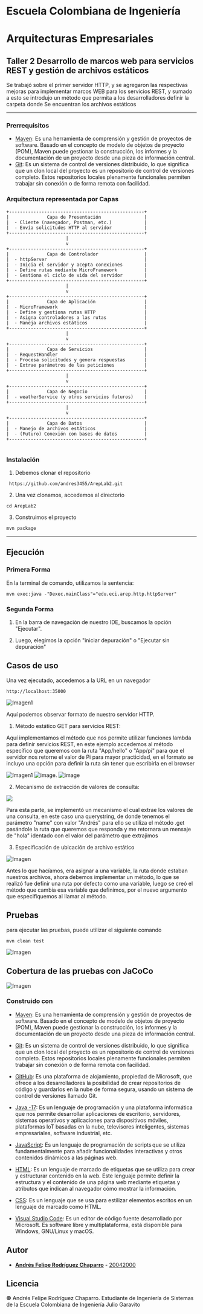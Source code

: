 # Escuela Colombiana de Ingeniería
# Arquitecturas Empresariales

## Taller 2 Desarrollo de marcos web para servicios REST y gestión de archivos estáticos

Se trabajó sobre el primer servidor HTTP, y se agregaron las respectivas mejoras para implementar marcos WEB para los servicios REST, y sumado a esto se introdujo un método que permita a los desarrolladores definir la carpeta donde Se encuentran los archivos estáticos

---
### Prerrequisitos

* [Maven](https://maven.apache.org/): Es una herramienta de comprensión y gestión de proyectos de software. Basado en el concepto de modelo de objetos de proyecto (POM), Maven puede gestionar la construcción, los informes y la documentación de un proyecto desde una pieza de información central.
* [Git](https://learn.microsoft.com/es-es/devops/develop/git/what-is-git): Es un sistema de control de versiones distribuido, lo que significa que un clon local del proyecto es un repositorio de control de versiones completo. Estos repositorios locales plenamente funcionales permiten trabajar sin conexión o de forma remota con facilidad.

### Arquitectura representada por Capas

````                                    
+--------------------------------------------------+
|              Capa de Presentación                |
|  - Cliente (navegador, Postman, etc.)            |
|  - Envía solicitudes HTTP al servidor            |
+--------------------------------------------------+
                      |
                      v
+--------------------------------------------------+
|              Capa de Controlador                 |
|  - httpServer                                    |
|  - Inicia el servidor y acepta conexiones        |
|  - Define rutas mediante MicroFramework          |
|  - Gestiona el ciclo de vida del servidor        |
+--------------------------------------------------+
                      |
                      v
+--------------------------------------------------+
|              Capa de Aplicación                  | 
|  - MicroFramework                                |
|  - Define y gestiona rutas HTTP                  |
|  - Asigna controladores a las rutas              |
|  - Maneja archivos estáticos                     |
+--------------------------------------------------+
                      |
                      v
+--------------------------------------------------+
|              Capa de Servicios                   |
|  - RequestHandler                                |
|  - Procesa solicitudes y genera respuestas       |
|  - Extrae parámetros de las peticiones           |
+--------------------------------------------------+
                      |
                      v
+--------------------------------------------------+
|              Capa de Negocio                     |
|  - weatherService (y otros servicios futuros)    | 
+--------------------------------------------------+
                      |
                      v
+--------------------------------------------------+
|              Capa de Datos                       |
|  - Manejo de archivos estáticos                  |
|  - (Futuro) Conexión con bases de datos          |
+--------------------------------------------------+


````




### Instalación

1) Debemos clonar el repositorio
```
 https://github.com/andres3455/ArepLab2.git
```
2) Una vez clonamos, accedemos al directorio
```
cd ArepLab2
```
3) Construimos el proyecto
```
mvn package
```
---

## Ejecución

### Primera Forma
En la terminal de comando, utilizamos la sentencia:
```
mvn exec:java -"Dexec.mainClass"="edu.eci.arep.http.httpServer"  
```

### Segunda Forma
1) En la barra de navegación de nuestro IDE, buscamos la opción "Ejecutar".
   
2) Luego, elegimos la opción "iniciar depuración" o "Ejecutar sin depuración"


## Casos de uso

Una vez ejecutado, accedemos a la URL en un navegador

```
http://localhost:35000
```

![Imagen1](img/1.png)

Aquí podemos observar formato de nuestro servidor HTTP.

1) Método estático GET para servicios REST:

Aquí implementamos el método que nos permite utilizar funciones lambda para definir servicios REST, en este ejemplo accedemos al método específico que queremos con la ruta "App/hello" o "App/pi" para que el servidor nos retorne el valor de Pi
para mayor practicidad, en el formato se incluyo una opción para definir la ruta sin tener que escribirla en el browser

![Imagen1](img/2.png)
![image](img/3.png).
![image](img/4.png)


2) Mecanismo de extracción de valores de consulta:

![](/img/5.png)

Para esta parte, se implementó un mecanismo el cual extrae los valores de una consulta, en este caso una querystring, de donde tenemos el parámetro "name" con valor "Andrés" para ello se utiliza el método .get pasándole la ruta que queremos que responda y me retornara un mensaje de "hola" identado con el valor del parámetro que extrajimos

3) Especificación de ubicación de archivo estático

![Imagen](img/6.png)

Antes lo que hacíamos, era asignar a una variable, la ruta donde estaban nuestros archivos, ahora debemos implementar un método, lo que se realizó fue definir una ruta por defecto como una variable, luego se creó el método que cambia esa variable que definimos, por el nuevo argumento que especifiquemos al llamar al método.

## Pruebas

para ejecutar las pruebas, puede utilizar el siguiente comando 

```
mvn clean test
```

![Imagen](img/7.png)

## Cobertura de las pruebas con JaCoCo

![Imagen](img/8.png)

### Construido con

* [Maven](https://maven.apache.org/): Es una herramienta de comprensión y gestión de proyectos de software. Basado en el concepto de modelo de objetos de proyecto (POM), Maven puede gestionar la construcción, los informes y la documentación de un proyecto desde una pieza de información central.

* [Git](https://learn.microsoft.com/es-es/devops/develop/git/what-is-git): Es un sistema de control de versiones distribuido, lo que significa que un clon local del proyecto es un repositorio de control de versiones completo. Estos repositorios locales plenamente funcionales permiten trabajar sin conexión o de forma remota con facilidad.

* [GitHub](https://platzi.com/blog/que-es-github-como-funciona/): Es una plataforma de alojamiento, propiedad de Microsoft, que ofrece a los desarrolladores la posibilidad de crear repositorios de código y guardarlos en la nube de forma segura, usando un sistema de control de versiones llamado Git.

* [Java -17](https://www.cursosaula21.com/que-es-java/): Es un lenguaje de programación y una plataforma informática que nos permite desarrollar aplicaciones de escritorio, servidores, sistemas operativos y aplicaciones para dispositivos móviles, plataformas IoT basadas en la nube, televisores inteligentes, sistemas empresariales, software industrial, etc.

* [JavaScript](https://universidadeuropea.com/blog/que-es-javascript/): Es un lenguaje de programación de scripts que se utiliza fundamentalmente para añadir funcionalidades interactivas y otros contenidos dinámicos a las páginas web.

* [HTML](https://aulacm.com/que-es/html-significado-definicion/): Es un lenguaje de marcado de etiquetas que se utiliza para crear y estructurar contenido en la web. Este lenguaje permite definir la estructura y el contenido de una página web mediante etiquetas y atributos que indican al navegador cómo mostrar la información.

* [CSS](https://www.hostinger.co/tutoriales/que-es-css): Es un lenguaje que se usa para estilizar elementos escritos en un lenguaje de marcado como HTML.

* [Visual Studio Code](https://openwebinars.net/blog/que-es-visual-studio-code-y-que-ventajas-ofrece/): Es un editor de código fuente desarrollado por Microsoft. Es software libre y multiplataforma, está disponible para Windows, GNU/Linux y macOS.

## Autor

* **[Andrés Felipe Rodríguez Chaparro](https://www.linkedin.com/in/andres-felipe-rodriguez-chaparro-816ab527a/)** - [20042000](https://github.com/20042000)

## Licencia
**©** Andrés Felipe Rodríguez Chaparro. Estudiante de Ingeniería de Sistemas de la Escuela Colombiana de Ingeniería Julio Garavito
